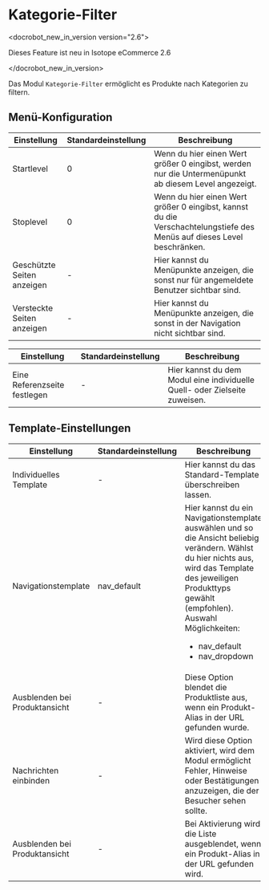 # Kategorie-Filter

<docrobot_new_in_version version="2.6"><p>Dieses Feature ist neu in Isotope eCommerce 2.6</p></docrobot_new_in_version>

Das Modul `Kategorie-Filter` ermöglicht es Produkte nach Kategorien zu filtern.

## Menü-Konfiguration

<table>
	<thead>
		<tr>
			<th>Einstellung</th>
			<th>Standardeinstellung</th>
			<th>Beschreibung</th>
		</tr>
	</thead>
	<tbody>
		<tr>
			<td>Startlevel</td>
			<td>0</td>
			<td>Wenn du hier einen Wert größer 0 eingibst, werden nur die Untermenüpunkt ab diesem Level angezeigt.</td>
		</tr>
		<tr>
			<td>Stoplevel</td>
			<td>0</td>
			<td>Wenn du hier einen Wert größer 0 eingibst, kannst du die Verschachtelungstiefe des Menüs auf dieses Level beschränken.</td>
		</tr>
		<tr>
			<td>Geschützte Seiten anzeigen</td>
			<td>-</td>
			<td>Hier kannst du Menüpunkte anzeigen, die sonst nur für angemeldete Benutzer sichtbar sind.</td>
		</tr>
		<tr>
			<td>Versteckte Seiten anzeigen</td>
			<td>-</td>
			<td>Hier kannst du Menüpunkte anzeigen, die sonst in der Navigation nicht sichtbar sind.</td>
		</tr>
	</tbody>
</table>

<table>
	<thead>
		<tr>
			<th>Einstellung</th>
			<th>Standardeinstellung</th>
			<th>Beschreibung</th>
		</tr>
	</thead>
	<tbody>
		<tr>
			<td>Eine Referenzseite festlegen</td>
			<td>-</td>
			<td>Hier kannst du dem Modul eine individuelle Quell- oder Zielseite zuweisen.</td>
		</tr>
	</tbody>
</table>

## Template-Einstellungen

<table>
	<thead>
		<tr>
			<th>Einstellung</th>
			<th>Standardeinstellung</th>
			<th>Beschreibung</th>
		</tr>
	</thead>
	<tbody>
		<tr>
			<td>Individuelles Template</td>
			<td>-</td>
			<td>Hier kannst du das Standard-Template überschreiben lassen.</td>
		</tr>
		<tr>
			<td>Navigationstemplate</td>
			<td>nav_default</td>
			<td>Hier kannst du ein Navigationstemplate auswählen und so die Ansicht beliebig verändern. Wählst du hier nichts aus, wird das Template des jeweiligen Produkttyps gewählt (empfohlen).
			<br>Auswahl Möglichkeiten:
			<ul>
				<li>nav_default</li>
				<li>nav_dropdown</li>
			</ul>
			</td>
		</tr>
		<tr>
			<td>Ausblenden bei Produktansicht</td>
			<td>-</td>
			<td>Diese Option blendet die Produktliste aus, wenn ein Produkt-Alias in der URL gefunden wurde.</td>
		</tr>
		<tr>
			<td>Nachrichten einbinden</td>
			<td>-</td>
			<td>Wird diese Option aktiviert, wird dem Modul ermöglicht Fehler, Hinweise oder Bestätigungen anzuzeigen, die der Besucher sehen sollte.</td>
		</tr>
		<tr>
			<td>Ausblenden bei Produktansicht</td>
			<td>-</td>
			<td>Bei Aktivierung wird die Liste ausgeblendet, wenn ein Produkt-Alias in der URL gefunden wird.</td>
		</tr>
	</tbody>
</table>
